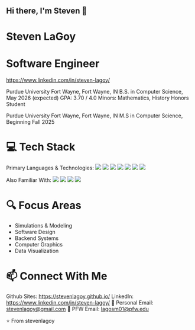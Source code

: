 ## Hi there, I'm Steven 👋

# Steven LaGoy
# Software Engineer
https://www.linkedin.com/in/steven-lagoy/

Purdue University Fort Wayne,	Fort Wayne, IN
B.S. in Computer Science, 		May 2026 (expected)		GPA: 3.70 / 4.0
Minors: Mathematics, History
Honors Student

Purdue University Fort Wayne,	Fort Wayne, IN
M.S in Computer Science, 		Beginning Fall 2025

# 💻 Tech Stack
Primary Languages & Technologies:
<img src= "https://img.shields.io/badge/-Java-007396?style=flat-square&logo=java&logoColor=white" />
<img src="https://img.shields.io/badge/-C-A8B9CC?style=flat-square&logo=c&logoColor=black" />
<img src="https://img.shields.io/badge/-Python-3776AB?style=flat-square&logo=python&logoColor=white" />
<img src="https://img.shields.io/badge/-JavaScript-F7DF1E?style=flat-square&logo=javascript&logoColor=black" />
<img src="https://img.shields.io/badge/-HTML5-E34F26?style=flat-square&logo=html5&logoColor=white" />
<img src="https://img.shields.io/badge/-CSS3-1572B6?style=flat-square&logo=css3&logoColor=white" />
<img src="https://img.shields.io/badge/-SQL-4479A1?style=flat-square&logo=postgresql&logoColor=white" />

Also Familiar With:
<img src="https://img.shields.io/badge/-C++-00599C?style=flat-square&logo=c%2B%2B&logoColor=white" />
<img src="https://img.shields.io/badge/-C%23-239120?style=flat-square&logo=c-sharp&logoColor=white" />
<img src="https://img.shields.io/badge/-Ruby-CC342D?style=flat-square&logo=ruby&logoColor=white" />
<img src="https://img.shields.io/badge/-TypeScript-3178C6?style=flat-square&logo=typescript&logoColor=white" />

# 🔍 Focus Areas
- Simulations & Modeling
- Software Design
- Backend Systems
- Computer Graphics
- Data Visualization

# 📫 Connect With Me
Github Sites: https://stevenlagoy.github.io/
LinkedIn: https://www.linkedin.com/in/steven-lagoy/
📧 Personal Email: stevenlagoy@gmail.com
🐘 PFW Email: lagosm01@pfw.edu

⭐️ From stevenlagoy

<!--
**stevenlagoy/stevenlagoy** is a ✨ _special_ ✨ repository because its `README.md` (this file) appears on your GitHub profile.

Here are some ideas to get you started:

- 🔭 I’m currently working on ...
- 🌱 I’m currently learning ...
- 👯 I’m looking to collaborate on ...
- 🤔 I’m looking for help with ...
- 💬 Ask me about ...
- 📫 How to reach me: ...
- 😄 Pronouns: ...
- ⚡ Fun fact: ...
-->
